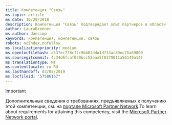 ```yaml
---
title: Компетенция "Связь"
ms.topic: article
ms.date: 10/29/2018
description: Компетенция "Связь" подтверждает опыт партнеров в области предоставления инновационных и персонализированных решений Skype для бизнеса.
author: LauraBrenner
ms.author: dansimp
keywords: компетенция, компетенции, связь
robots: noindex,nofollow
ms.localizationpriority: medium
ms.openlocfilehash: a537ec778cf2c9b482dda1d733ac89ec76a69800
ms.sourcegitcommit: 4c34d6fcaf020bcc53eaa5f0379011a56149a14f
ms.translationtype: MT
ms.contentlocale: ru-RU
ms.lasthandoff: 03/05/2019
ms.locfileid: "57586167"
---
```

>[!IMPORTANT]
><span data-ttu-id="39c3d-104">Дополнительные сведения о требованиях, предъявляемых к получению этой компетенции, см. на [портале Microsoft Partner Network](https://partner.microsoft.com/membership/competencies).</span><span class="sxs-lookup"><span data-stu-id="39c3d-104">To learn about requirements for attaining this competency, visit the [Microsoft Partner Network portal](https://partner.microsoft.com/membership/competencies).</span></span>

<!--
#Communications
The Communications competency recognizes partners delivering innovative and customized Skype for Business solutions.

##Systems Integrator option
Put your product knowledge to the test by passing exams or certifications.
  
###Silver

1. Your organization must have **2** individuals pass the exams or a certification.

    - **1** of the **2** individuals must pass the following assessment:
        - [Practical Guidance Assessment for Voice Framework](https://partneruniversity.microsoft.com/?whr=uri:MicrosoftAccount&courseId=16802&scoId=g6fMfp80C_5406265419)

    - **All** individuals must either pass all the following exams:
        - [Exam 70-334](https://www.microsoft.com/en-us/learning/exam-70-334.aspx): Core Solutions of Skype for Business 2015
        - [Exam 70-333](https://www.microsoft.com/en-us/learning/exam-70-333.aspx): Enterprise Voice Skype for Business 2015

    **OR**

    - The following certification:
        - [MCSE](https://www.microsoft.com/en-us/learning/mcse-productivity-certification.aspx): Productivity

###Gold

1. Your organization must have **4** individuals pass the exams or a certification.

    - **2** of the **4** individuals must pass the following assessment:
        - [Practical Guidance Assessment for Voice Framework](https://partneruniversity.microsoft.com/?whr=uri:MicrosoftAccount&courseId=16802&scoId=g6fMfp80C_5406265419)

    - **All** individuals must either pass all the following exams:
        - [Exam 70-334](https://www.microsoft.com/en-us/learning/exam-70-334.aspx): Core Solutions of Skype for Business 2015
        - [Exam 70-333](https://www.microsoft.com/en-us/learning/exam-70-333.aspx): Enterprise Voice Skype for Business 2015

    **OR**

    - The following certification:
        - [MCSE](https://www.microsoft.com/en-us/learning/mcse-productivity-certification.aspx): Productivity
-->

